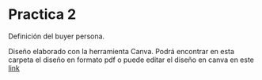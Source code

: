 # Practica 2
Definición del buyer persona.

Diseño elaborado con la herramienta Canva.
Podrá encontrar en esta carpeta el diseño en formato pdf 
o puede editar el diseño en canva en este [link](https://www.canva.com/design/DAE5m36dSb8/share/preview?token=c5M_ZicNOIntHF67b_DGRA&role=EDITOR&utm_content=DAE5m36dSb8&utm_campaign=designshare&utm_medium=link&utm_source=sharebutton "Editar archivo en Canva")
